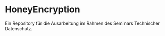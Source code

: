 HoneyEncryption
===============

Ein Repository für die Ausarbeitung im Rahmen des Seminars Technischer Datenschutz.
